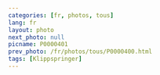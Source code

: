 ```yaml
---
categories: [fr, photos, tous]
lang: fr
layout: photo
next_photo: null
picname: P0000401
prev_photo: /fr/photos/tous/P0000400.html
tags: [Klippspringer]
---
```

